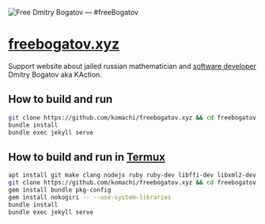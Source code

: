 ![Free Dmitry Bogatov — #freeBogatov](images/freebogatov-en.jpg)

# [freebogatov.xyz](https://freebogatov.xyz/en/)

Support website about jailed russian mathematician and [software developer](https://qa.debian.org/developer.php?email=KAction%40gnu.org) Dmitry Bogatov aka KAction.

## How to build and run

```bash
git clone https://github.com/komachi/freebogatov.xyz && cd freebogatov.xyz
bundle install
bundle exec jekyll serve
```

## How to build and run in [Termux](https://termux.com/)

```bash
apt install git make clang nodejs ruby ruby-dev libffi-dev libxml2-dev libxslt-dev pkg-config
git clone https://github.com/komachi/freebogatov.xyz && cd freebogatov.xyz
gem install bundle pkg-config
gem install nokogiri -- --use-system-libraries
bundle install
bundle exec jekyll serve
```
